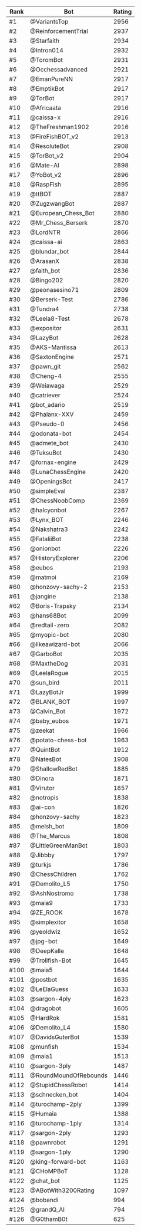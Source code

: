 Rank|Bot|Rating
---|---|---
#1|@VariantsTop|2956
#2|@ReinforcementTrial|2937
#3|@Starfaith|2934
#4|@Intron014|2932
#5|@ToromBot|2931
#6|@Occhessadvanced|2921
#7|@EmanPureNN|2917
#8|@EmptikBot|2917
#9|@TorBot|2917
#10|@Africaata|2916
#11|@caissa-x|2916
#12|@TheFreshman1902|2916
#13|@FireFishBOT_v2|2913
#14|@ResoluteBot|2908
#15|@TorBot_v2|2904
#16|@Mate-AI|2898
#17|@YoBot_v2|2896
#18|@RaspFish|2895
#19|@ttBOT|2887
#20|@ZugzwangBot|2887
#21|@European_Chess_Bot|2880
#22|@Mr_Chess_Berserk|2870
#23|@LordNTR|2866
#24|@caissa-ai|2863
#25|@blundar_bot|2844
#26|@ArasanX|2838
#27|@faith_bot|2836
#28|@Bingo202|2820
#29|@peonasesino71|2809
#30|@Berserk-Test|2786
#31|@Tundra4|2738
#32|@Leela8-Test|2678
#33|@expositor|2631
#34|@LazyBot|2628
#35|@AKS-Mantissa|2613
#36|@SaxtonEngine|2571
#37|@pawn_git|2562
#38|@Cheng-4|2555
#39|@Weiawaga|2529
#40|@catriever|2524
#41|@bot_adario|2519
#42|@Phalanx-XXV|2459
#43|@Pseudo-0|2456
#44|@odonata-bot|2454
#45|@admete_bot|2430
#46|@TuksuBot|2430
#47|@fornax-engine|2429
#48|@LunaChessEngine|2420
#49|@OpeningsBot|2417
#50|@simpleEval|2387
#51|@ChessNoobComp|2369
#52|@halcyonbot|2267
#53|@Lynx_BOT|2246
#54|@Nakshatra3|2242
#55|@FataliiBot|2238
#56|@onionbot|2226
#57|@HistoryExplorer|2206
#58|@eubos|2193
#59|@matmoi|2169
#60|@honzovy-sachy-2|2153
#61|@jangine|2138
#62|@Boris-Trapsky|2134
#63|@hans68Bot|2099
#64|@redtail-zero|2082
#65|@myopic-bot|2080
#66|@likeawizard-bot|2066
#67|@GarboBot|2035
#68|@MaxtheDog|2031
#69|@LeelaRogue|2015
#70|@sun_bird|2011
#71|@LazyBotJr|1999
#72|@BLANK_BOT|1997
#73|@Calvin_Bot|1972
#74|@baby_eubos|1971
#75|@zeekat|1966
#76|@potato-chess-bot|1963
#77|@QuintBot|1912
#78|@NatesBot|1908
#79|@ShallowRedBot|1885
#80|@Dinora|1871
#81|@Virutor|1857
#82|@notropis|1838
#83|@ai-con|1826
#84|@honzovy-sachy|1823
#85|@melsh_bot|1809
#86|@The_Marcus|1808
#87|@LittleGreenManBot|1803
#88|@Jibbby|1797
#89|@turkjs|1786
#90|@ChessChildren|1762
#91|@Demolito_L5|1750
#92|@AshNostromo|1738
#93|@maia9|1733
#94|@ZE_ROOK|1678
#95|@simplexitor|1658
#96|@yeoldwiz|1652
#97|@jpg-bot|1649
#98|@DeepKalle|1648
#99|@Trollfish-Bot|1645
#100|@maia5|1644
#101|@postbot|1635
#102|@LeElaGuess|1633
#103|@sargon-4ply|1623
#104|@dragobot|1605
#105|@HardRok|1581
#106|@Demolito_L4|1580
#107|@DavidsGuterBot|1539
#108|@munfish|1534
#109|@maia1|1513
#110|@sargon-3ply|1487
#111|@RoundMoundOfRebounds|1446
#112|@StupidChessRobot|1414
#113|@schnecken_bot|1404
#114|@turochamp-2ply|1399
#115|@Humaia|1388
#116|@turochamp-1ply|1314
#117|@sargon-2ply|1293
#118|@pawnrobot|1291
#119|@sargon-1ply|1290
#120|@king-forward-bot|1163
#121|@CHoMPBoT|1128
#122|@chat_bot|1125
#123|@ABotWith3200Rating|1097
#124|@bobandi|994
#125|@grandQ_AI|794
#126|@G0thamB0t|625
